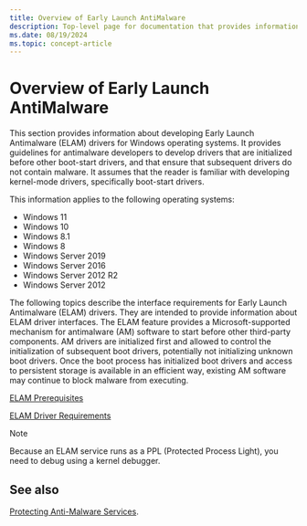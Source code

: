 ```yaml
---
title: Overview of Early Launch AntiMalware
description: Top-level page for documentation that provides information about developing Early Launch Antimalware (ELAM) drivers for Windows operating systems.
ms.date: 08/19/2024
ms.topic: concept-article
---
```


# Overview of Early Launch AntiMalware

This section provides information about developing Early Launch Antimalware (ELAM) drivers for Windows operating systems. It provides guidelines for antimalware developers to develop drivers that are initialized before other boot-start drivers, and that ensure that  subsequent drivers do not contain malware. It assumes that the reader is familiar with developing kernel-mode drivers, specifically boot-start drivers.

This information applies to the following operating systems:

- Windows 11
- Windows 10
- Windows 8.1
- Windows 8
- Windows Server 2019
- Windows Server 2016
- Windows Server 2012 R2
- Windows Server 2012

The following topics describe the interface requirements for Early Launch Antimalware (ELAM) drivers. They are intended to provide information about ELAM driver interfaces. The ELAM feature provides a Microsoft-supported mechanism for antimalware (AM) software to start before other third-party components. AM drivers are initialized first and allowed to control the initialization of subsequent boot drivers, potentially not initializing unknown boot drivers. Once the boot process has initialized boot drivers and access to persistent storage is available in an efficient way, existing AM software may continue to block malware from executing.

[ELAM Prerequisites](elam-prerequisites.md)

[ELAM Driver Requirements](elam-driver-requirements.md)

> [!NOTE]
> Because an ELAM service runs as a PPL (Protected Process Light), you need to debug using a kernel debugger.

## See also

[Protecting Anti-Malware Services](/windows/desktop/Services/protecting-anti-malware-services-).
